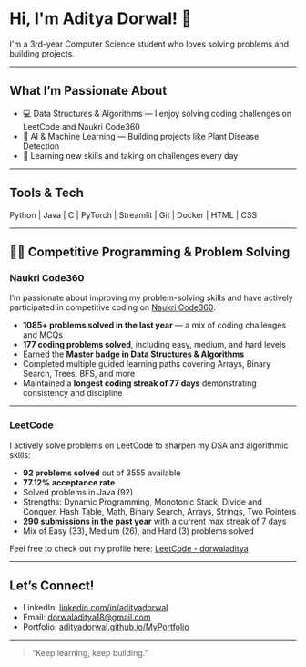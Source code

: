 # Hi, I'm Aditya Dorwal! 👋

I'm a 3rd-year Computer Science student who loves solving problems and building projects.

---

## What I’m Passionate About

- 💻 Data Structures & Algorithms — I enjoy solving coding challenges on LeetCode and Naukri Code360  
- 🤖 AI & Machine Learning — Building projects like Plant Disease Detection  
- 🚀 Learning new skills and taking on challenges every day

---

## Tools & Tech

Python | Java | C | PyTorch | Streamlit | Git | Docker | HTML | CSS

---

## 🧑‍💻 Competitive Programming & Problem Solving

### Naukri Code360

I’m passionate about improving my problem-solving skills and have actively participated in competitive coding on [Naukri Code360](https://www.naukri.com/code360/profile/dorwaladitya).

- **1085+ problems solved in the last year** — a mix of coding challenges and MCQs  
- **177 coding problems solved**, including easy, medium, and hard levels  
- Earned the **Master badge in Data Structures & Algorithms**  
- Completed multiple guided learning paths covering Arrays, Binary Search, Trees, BFS, and more  
- Maintained a **longest coding streak of 77 days** demonstrating consistency and discipline

---

### LeetCode

I actively solve problems on LeetCode to sharpen my DSA and algorithmic skills:

- **92 problems solved** out of 3555 available  
- **77.12% acceptance rate**  
- Solved problems in Java (92)
- Strengths: Dynamic Programming, Monotonic Stack, Divide and Conquer, Hash Table, Math, Binary Search, Arrays, Strings, Two Pointers  
- **290 submissions in the past year** with a current max streak of 7 days  
- Mix of Easy (33), Medium (26), and Hard (3) problems solved

Feel free to check out my profile here: [LeetCode - dorwaladitya](https://leetcode.com/dorwaladitya/)

---

## Let’s Connect!

- LinkedIn: [linkedin.com/in/adityadorwal](https://www.linkedin.com/in/aditya-dorwal-b4a488288/)  
- Email: dorwaladitya18@gmail.com  
- Portfolio: [adityadorwal.github.io/MyPortfolio](https://adityadorwal.github.io/MyPortfolio/)

---

> “Keep learning, keep building.”

